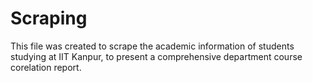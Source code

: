 # Scraping
This file was created to scrape the academic information of students studying at IIT Kanpur, to present a comprehensive department course corelation report.
